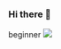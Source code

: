 ### Hi there 👋
beginner
![](https://github-readme-stats.vercel.app/api/top-langs?username=yukimura-manase&show_icons=true&locale=en&layout=compact)
<!--
**OR-gatti/OR-gatti** is a ✨ _special_ ✨ repository because its `README.md` (this file) appears on your GitHub profile.

Here are some ideas to get you started:

- 🔭 I’m currently working on ...
- 🌱 I’m currently learning ...
- 👯 I’m looking to collaborate on ...
- 🤔 I’m looking for help with ...
- 💬 Ask me about ...
- 📫 How to reach me: ...
- 😄 Pronouns: ...
- ⚡ Fun fact: ...
-->
